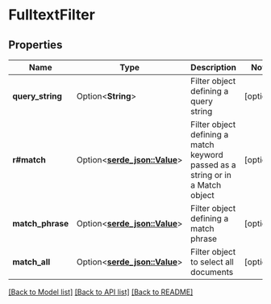 # FulltextFilter

## Properties

Name | Type | Description | Notes
------------ | ------------- | ------------- | -------------
**query_string** | Option<**String**> | Filter object defining a query string | [optional]
**r#match** | Option<[**serde_json::Value**](.md)> | Filter object defining a match keyword passed as a string or in a Match object | [optional]
**match_phrase** | Option<[**serde_json::Value**](.md)> | Filter object defining a match phrase | [optional]
**match_all** | Option<[**serde_json::Value**](.md)> | Filter object to select all documents | [optional]

[[Back to Model list]](../README.md#documentation-for-models) [[Back to API list]](../README.md#documentation-for-api-endpoints) [[Back to README]](../README.md)


